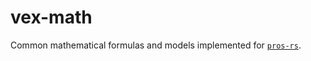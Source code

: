 # vex-math

Common mathematical formulas and models implemented for [`pros-rs`](https://crates.io/crates/pros).
